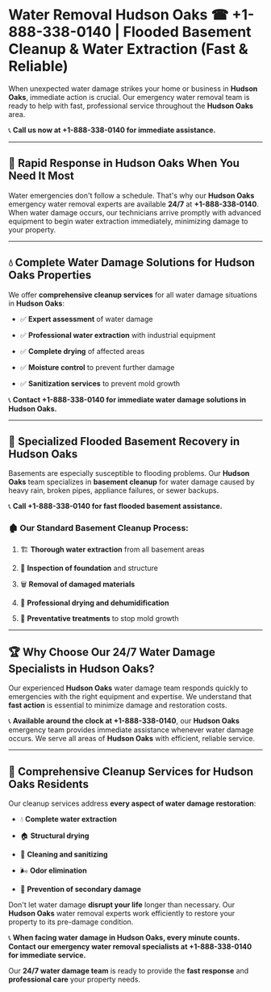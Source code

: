 # Water Removal Hudson Oaks ☎ +1-888-338-0140 | Flooded Basement Cleanup & Water Extraction (Fast & Reliable)

When unexpected water damage strikes your home or business in **Hudson Oaks**, immediate action is crucial. Our emergency water removal team is ready to help with fast, professional service throughout the **Hudson Oaks** area. 

📞 **Call us now at +1-888-338-0140 for immediate assistance.**
---
## 🚀 Rapid Response in Hudson Oaks When You Need It Most
Water emergencies don't follow a schedule. That's why our **Hudson Oaks** emergency water removal experts are available **24/7** at **+1-888-338-0140**. When water damage occurs, our technicians arrive promptly with advanced equipment to begin water extraction immediately, minimizing damage to your property.
---
## 💧 Complete Water Damage Solutions for Hudson Oaks Properties
We offer **comprehensive cleanup services** for all water damage situations in **Hudson Oaks**:
- ✅ **Expert assessment** of water damage  
- ✅ **Professional water extraction** with industrial equipment  
- ✅ **Complete drying** of affected areas  
- ✅ **Moisture control** to prevent further damage  
- ✅ **Sanitization services** to prevent mold growth  
📞 **Contact +1-888-338-0140 for immediate water damage solutions in Hudson Oaks.**
---
## 🌊 Specialized Flooded Basement Recovery in Hudson Oaks
Basements are especially susceptible to flooding problems. Our **Hudson Oaks** team specializes in **basement cleanup** for water damage caused by heavy rain, broken pipes, appliance failures, or sewer backups. 
📞 **Call +1-888-338-0140 for fast flooded basement assistance.**
### 🏚️ Our Standard Basement Cleanup Process:
1. 🏗️ **Thorough water extraction** from all basement areas  
2. 🔎 **Inspection of foundation** and structure  
3. 🗑️ **Removal of damaged materials**  
4. 💨 **Professional drying and dehumidification**  
5. 🚫 **Preventative treatments** to stop mold growth  
---
## 🏆 Why Choose Our 24/7 Water Damage Specialists in Hudson Oaks?
Our experienced **Hudson Oaks** water damage team responds quickly to emergencies with the right equipment and expertise. We understand that **fast action** is essential to minimize damage and restoration costs.
📞 **Available around the clock at +1-888-338-0140**, our **Hudson Oaks** emergency team provides immediate assistance whenever water damage occurs. We serve all areas of **Hudson Oaks** with efficient, reliable service.
---
## 🧹 Comprehensive Cleanup Services for Hudson Oaks Residents
Our cleanup services address **every aspect of water damage restoration**:
- 💧 **Complete water extraction**  
- 🏠 **Structural drying**  
- 🧼 **Cleaning and sanitizing**  
- 🌬️ **Odor elimination**  
- 🚫 **Prevention of secondary damage**  
Don't let water damage **disrupt your life** longer than necessary. Our **Hudson Oaks** water removal experts work efficiently to restore your property to its pre-damage condition.
📞 **When facing water damage in Hudson Oaks, every minute counts. Contact our emergency water removal specialists at +1-888-338-0140 for immediate service.**
Our **24/7 water damage team** is ready to provide the **fast response** and **professional care** your property needs.
